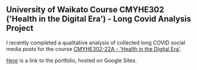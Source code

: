## University of Waikato Course CMYHE302 ('Health in the Digital Era') - Long Covid Analysis Project

I recently completed a qualitative analysis of collected long COVID social media posts for the course [CMYHE302-22A - 'Health in the Digital Era'](https://papers.waikato.ac.nz/papers/2022/CMYHE302).

[*Here*](https://sites.google.com/view/longcovidanalysis) is a link to the portfolio, hosted on Google Sites.
